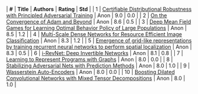 | **#** | **Title** | **Authors** | **Rating** | **Std** |
| 1 | [Certifiable Distributional Robustness with Principled Adversarial Training](https://openreview.net/forum?id=Hk6kPgZA-) | Anon | 9.0 | 0.0 |
| 2 | [On the Convergence of Adam and Beyond](https://openreview.net/forum?id=ryQu7f-RZ) | Anon | 8.6 | 0.5 |
| 3 | [Deep Mean Field Games for Learning Optimal Behavior Policy of Large Populations](https://openreview.net/forum?id=HktK4BeCZ) | Anon | 8.5 | 1.2 |
| 4 | [Multi-Scale Dense Networks for Resource Efficient Image Classification](https://openreview.net/forum?id=Hk2aImxAb) | Anon | 8.3 | 1.2 |
| 5 | [Emergence of grid-like representations by training recurrent neural networks to perform spatial localization](https://openreview.net/forum?id=B17JTOe0-) | Anon | 8.3 | 0.5 |
| 6 | [i-RevNet: Deep Invertible Networks](https://openreview.net/forum?id=HJsjkMb0Z) | Anon | 8.1 | 0.8 |
| 7 | [Learning to Represent Programs with Graphs](https://openreview.net/forum?id=BJOFETxR-) | Anon | 8.0 | 0.0 |
| 8 | [Stabilizing Adversarial Nets with Prediction Methods](https://openreview.net/forum?id=Skj8Kag0Z) | Anon | 8.0 | 1.0 |
| 9 | [Wasserstein Auto-Encoders](https://openreview.net/forum?id=HkL7n1-0b) | Anon | 8.0 | 0.0 |
| 10 | [Boosting Dilated Convolutional Networks with Mixed Tensor Decompositions](https://openreview.net/forum?id=S1JHhv6TW) | Anon | 8.0 | 1.0 |
